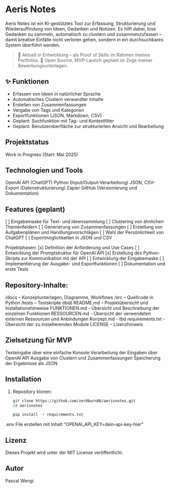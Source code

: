 # Aeris Notes

Aeris Notes ist ein KI-gestütztes Tool zur Erfassung, Strukturierung und Wiederauffindung von Ideen, Gedanken und Notizen.
Es hilft dabei, lose Gedanken zu sammeln, automatisch zu clustern und zusammenzufassen – damit kreative Einfälle nicht verloren gehen, sondern in ein durchsuchbares System überführt werden.

> 🔧 Aktuell in Entwicklung – als Proof of Skills im Rahmen meines Portfolios.
> 🧪 Open Source, MVP-Launch geplant im Zuge meiner Bewerbungsunterlagen.

## ✨ Funktionen

- Erfassen von Ideen in natürlicher Sprache  
- Automatisches Clustern verwandter Inhalte  
- Erstellen von Zusammenfassungen  
- Vergabe von Tags und Kategorien  
- Exportfunktionen (JSON, Markdown, CSV)  
- Geplant: Suchfunktion mit Tag- und Kontextfilter  
- Geplant: Benutzeroberfläche zur strukturierten Ansicht und Bearbeitung

## Projektstatus

Work in Progress (Start: Mai 2025)

## Technologien und Tools 

OpenAI API (ChatGPT)
Python (Input/Output-Verarbeitung)
JSON, CSV-Export (Datenstrukturierung)
Zapier 
GitHub (Versionierung und Dokumentation)

## Features (geplant)

[ ] Eingabemaske für Text- und Ideensammlung
[ ] Clustering von ähnlichen Themenfeldern
[ ] Generierung von Zusammenfassungen
[ ] Erstellung von Aufgabenplänen und Handlungsvorschlägen
[ ] Wahl der Persönlichkeit von ChatGPT
[ ] Exportmöglichkeiten in JSON und CSV

Projektphasen:
[x] Definition der Anforderung und Use Cases
[ ] Entwicklung der Promptstruktur für OpenAI API
[x] Erstellung des Python-Skripts zur Kommunikation mit der API
[ ] Entwicklung der Eingabemaske
[ ] Implementierung der Ausgabe- und Exportfunktionen
[ ] Dokumentation und erste Tests 

## Repository-Inhalte:

/docs – Konzeptunterlagen, Diagramme, Workflows
/src – Quellcode in Python
/tests – Testskripte (tbd)
README.md – Projektübersicht und Installationshinweise
FUNKTIONEN.md - Übersicht und Beschreibung der einzelnen Funktionen
RESSOURCEN.md - Übersicht der verwendeten externen Ressourcen und Anbindungen
Konzept.md - tbd
requirements.txt - Übersicht der zu installierenden Module
LICENSE – Lizenzhinweis

## Zielsetzung für MVP 

Texteingabe über eine einfache Konsole
Verarbeitung der Eingaben über OpenAI API
Ausgabe von Clustern und Zusammenfassungen
Speicherung der Ergebnisse als JSON

## Installation 

1. Repository klonen:
   ```bash
   git clone https://github.com/zer0burn86/aerisnotes.git
   cd aerisnotes

   pip install -r requirements.txt

 .env File erstellen mit Inhalt "OPENAI_API_KEY=dein-api-key-hier"  

## Lizenz

Dieses Projekt wird unter der MIT License veröffentlicht.

## Autor

Pascal Wengi

